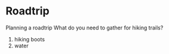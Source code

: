 # Roadtrip
Planning a roadtrip
What do you need to gather for hiking trails?

1. hiking boots
2. water
